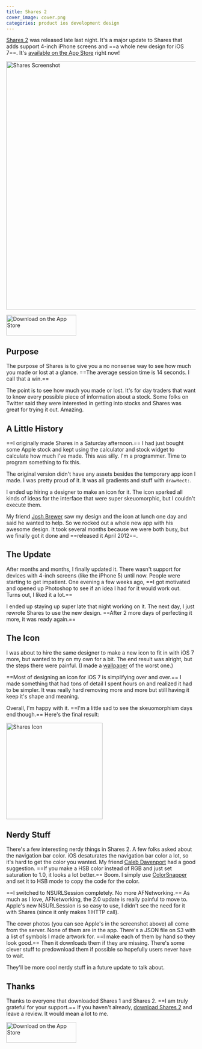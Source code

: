 ```yaml
---
title: Shares 2
cover_image: cover.png
categories: product ios development design
---
```


[Shares 2](http://useshares.com) was released late last night. It's a major update to Shares that adds support 4-inch iPhone screens and ==a whole new design for iOS 7==. It's [available on the App Store](https://itunes.apple.com/app/shares-2/id717510981) right now!

<img src="screenshots.png" width="660" alt="Shares Screenshot">

<a href="https://itunes.apple.com/app/shares-2/id717510981" class="app-store" rel="external nofollow"><img src="app-store.svg" width="186" height="55" alt="Download on the App Store"></a>

## Purpose

The purpose of Shares is to give you a no nonsense way to see how much you made or lost at a glance. ==The average session time is 14 seconds. I call that a win.==

The point is to see how much you made or lost. It's for day traders that want to know every possible piece of information about a stock. Some folks on Twitter said they were interested in getting into stocks and Shares was great for trying it out. Amazing.

## A Little History

==I originally made Shares in a Saturday afternoon.== I had just bought some Apple stock and kept using the calculator and stock widget to calculate how much I've made. This was silly. I'm a programmer. Time to program something to fix this.

The original version didn't have any assets besides the temporary app icon I made. I was pretty proud of it. It was all gradients and stuff with `drawRect:`.

I ended up hiring a designer to make an icon for it. The icon sparked all kinds of ideas for the interface that were super skeuomorphic, but I couldn't execute them.

My friend [Josh Brewer](http://twitter.com/jbrewer) saw my design and the icon at lunch one day and said he wanted to help. So we rocked out a whole new app with his awesome design. It took several months because we were both busy, but we finally got it done and ==released it April 2012==.

## The Update

After months and months, I finally updated it. There wasn't support for devices with 4-inch screens (like the iPhone 5) until now. People were starting to get impatient. One evening a few weeks ago, ==I got motivated and opened up Photoshop to see if an idea I had for it would work out. Turns out, I liked it a lot.==

I ended up staying up super late that night working on it. The next day, I just rewrote Shares to use the new design. ==After 2 more days of perfecting it more, it was ready again.==

## The Icon

I was about to hire the same designer to make a new icon to fit in with iOS 7 more, but wanted to try on my own for a bit. The end result was alright, but the steps there were painful. (I made a [wallpaper](stab.png) of the worst one.)

==Most of designing an icon for iOS 7 is simplifying over and over.== I made something that had tons of detail I spent hours on and realized it had to be simpler. It was really hard removing more and more but still having it keep it's shape and meaning.

Overall, I'm happy with it. ==I'm a little sad to see the skeuomorphism days end though.== Here's the final result:

<img src="icon.svg" width="256" height="256" alt="Shares Icon">

## Nerdy Stuff

There's a few interesting nerdy things in Shares 2. A few folks asked about the navigation bar color. iOS desaturates the navigation bar color a lot, so it's hard to get the color you wanted. My friend [Caleb Davenport](http://twitter.com/calebd) had a good suggestion. ==If you make a HSB color instead of RGB and just set saturation to 1.0, it looks a lot better.== Boom. I simply use [ColorSnapper](http://colorsnapper.com) and set it to HSB mode to copy the code for the color.

==I switched to NSURLSession completely. No more AFNetworking.== As much as I love, AFNetworking, the 2.0 update is really painful to move to. Apple's new NSURLSession is so easy to use, I didn't see the need for it with Shares (since it only makes 1 HTTP call).

The cover photos (you can see Apple's in the screenshot above) all come from the server. None of them are in the app. There's a JSON file on S3 with a list of symbols I made artwork for. ==I make each of them by hand so they look good.== Then it downloads them if they are missing. There's some clever stuff to predownload them if possible so hopefully users never have to wait.

They'll be more cool nerdy stuff in a future update to talk about.

## Thanks

Thanks to everyone that downloaded Shares 1 and Shares 2. ==I am truly grateful for your support.== If you haven't already, [download Shares 2](https://itunes.apple.com/app/shares-2/id717510981) and leave a review. It would mean a lot to me.

<a href="https://itunes.apple.com/app/shares-2/id717510981" class="app-store" rel="external nofollow"><img src="app-store.svg" width="186" height="55" alt="Download on the App Store"></a>
